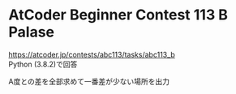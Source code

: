 # AtCoder Beginner Contest 113 B Palase  
https://atcoder.jp/contests/abc113/tasks/abc113_b  
Python (3.8.2)で回答  

A度との差を全部求めて一番差が少ない場所を出力
